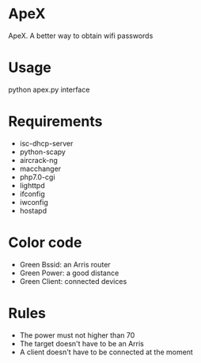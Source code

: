 # ApeX
ApeX. A better way to obtain wifi passwords

# Usage
python apex.py interface

# Requirements
* isc-dhcp-server
* python-scapy
* aircrack-ng
* macchanger
* php7.0-cgi
* lighttpd
* ifconfig
* iwconfig
* hostapd

# Color code
* Green Bssid: an Arris router
* Green Power: a good distance
* Green Client: connected devices

# Rules
* The power must not higher than 70
* The target doesn't have to be an Arris
* A client doesn't have to be connected at the moment
